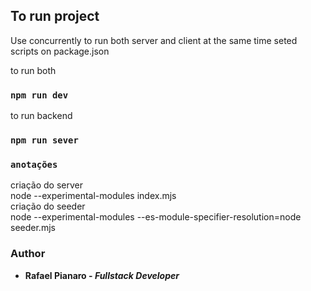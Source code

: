 ## To run project

Use concurrently to run both server and client at the same time
seted scripts on package.json<br />

to run both
### `npm run dev`

to run backend
### `npm run sever`

### `anotações`
criação do server<br />
node --experimental-modules index.mjs<br />
criação do seeder<br />
node --experimental-modules --es-module-specifier-resolution=node seeder.mjs<br />


### Author

* **Rafael Pianaro - *Fullstack Developer*** 
